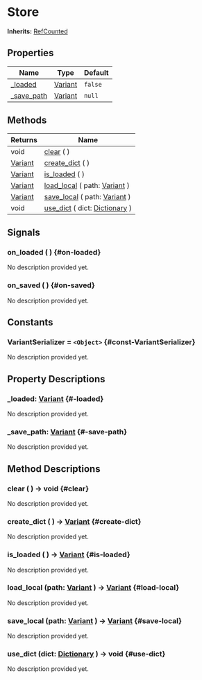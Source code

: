 # Store
**Inherits:** [RefCounted](https://docs.godotengine.org/de/4.x/classes/class_refcounted.html)
    


## Properties

| Name                      | Type                                                                      | Default |
| ------------------------- | ------------------------------------------------------------------------- | ------- |
| [_loaded](#-loaded)       | [Variant](https://docs.godotengine.org/de/4.x/classes/class_variant.html) | `false` |
| [_save_path](#-save-path) | [Variant](https://docs.godotengine.org/de/4.x/classes/class_variant.html) | `null`  |

## Methods

| Returns                                                                   | Name                                                                                                            |
| ------------------------------------------------------------------------- | --------------------------------------------------------------------------------------------------------------- |
| void                                                                      | [clear](#clear) (  )                                                                                            |
| [Variant](https://docs.godotengine.org/de/4.x/classes/class_variant.html) | [create_dict](#create-dict) (  )                                                                                |
| [Variant](https://docs.godotengine.org/de/4.x/classes/class_variant.html) | [is_loaded](#is-loaded) (  )                                                                                    |
| [Variant](https://docs.godotengine.org/de/4.x/classes/class_variant.html) | [load_local](#load-local) ( path: [Variant](https://docs.godotengine.org/de/4.x/classes/class_variant.html) )   |
| [Variant](https://docs.godotengine.org/de/4.x/classes/class_variant.html) | [save_local](#save-local) ( path: [Variant](https://docs.godotengine.org/de/4.x/classes/class_variant.html) )   |
| void                                                                      | [use_dict](#use-dict) ( dict: [Dictionary](https://docs.godotengine.org/de/4.x/classes/class_dictionary.html) ) |

## Signals

### on_loaded ( ) {#on-loaded}

No description provided yet.

### on_saved ( ) {#on-saved}

No description provided yet.

## Constants


### VariantSerializer = `<Object>` {#const-VariantSerializer}

No description provided yet.
                

## Property Descriptions

### _loaded: [Variant](https://docs.godotengine.org/de/4.x/classes/class_variant.html) {#-loaded}

No description provided yet.

### _save_path: [Variant](https://docs.godotengine.org/de/4.x/classes/class_variant.html) {#-save-path}

No description provided yet.

## Method Descriptions

### clear ( ) -> void {#clear}

No description provided yet.

### create_dict ( ) -> [Variant](https://docs.godotengine.org/de/4.x/classes/class_variant.html) {#create-dict}

No description provided yet.

### is_loaded ( ) -> [Variant](https://docs.godotengine.org/de/4.x/classes/class_variant.html) {#is-loaded}

No description provided yet.

### load_local (path: [Variant](https://docs.godotengine.org/de/4.x/classes/class_variant.html)  ) -> [Variant](https://docs.godotengine.org/de/4.x/classes/class_variant.html) {#load-local}

No description provided yet.

### save_local (path: [Variant](https://docs.godotengine.org/de/4.x/classes/class_variant.html)  ) -> [Variant](https://docs.godotengine.org/de/4.x/classes/class_variant.html) {#save-local}

No description provided yet.

### use_dict (dict: [Dictionary](https://docs.godotengine.org/de/4.x/classes/class_dictionary.html)  ) -> void {#use-dict}

No description provided yet.
